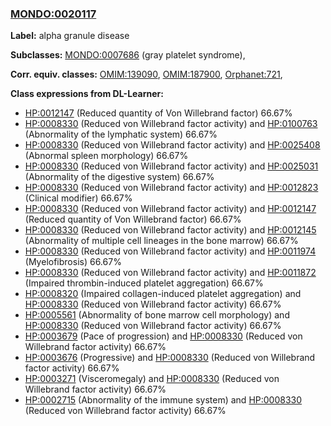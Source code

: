 
### [MONDO:0020117](http://purl.obolibrary.org/obo/MONDO_0020117)
**Label:** alpha granule disease

**Subclasses:** [MONDO:0007686](http://purl.obolibrary.org/obo/MONDO_0007686) (gray platelet syndrome), 

**Corr. equiv. classes:** [OMIM:139090](http://purl.obolibrary.org/obo/OMIM_139090), [OMIM:187900](http://purl.obolibrary.org/obo/OMIM_187900), [Orphanet:721](http://www.orpha.net/ORDO/Orphanet_721), 

**Class expressions from DL-Learner:**

- [HP:0012147](http://purl.obolibrary.org/obo/HP_0012147) (Reduced quantity of Von Willebrand factor) 66.67%
- [HP:0008330](http://purl.obolibrary.org/obo/HP_0008330) (Reduced von Willebrand factor activity) and [HP:0100763](http://purl.obolibrary.org/obo/HP_0100763) (Abnormality of the lymphatic system) 66.67%
- [HP:0008330](http://purl.obolibrary.org/obo/HP_0008330) (Reduced von Willebrand factor activity) and [HP:0025408](http://purl.obolibrary.org/obo/HP_0025408) (Abnormal spleen morphology) 66.67%
- [HP:0008330](http://purl.obolibrary.org/obo/HP_0008330) (Reduced von Willebrand factor activity) and [HP:0025031](http://purl.obolibrary.org/obo/HP_0025031) (Abnormality of the digestive system) 66.67%
- [HP:0008330](http://purl.obolibrary.org/obo/HP_0008330) (Reduced von Willebrand factor activity) and [HP:0012823](http://purl.obolibrary.org/obo/HP_0012823) (Clinical modifier) 66.67%
- [HP:0008330](http://purl.obolibrary.org/obo/HP_0008330) (Reduced von Willebrand factor activity) and [HP:0012147](http://purl.obolibrary.org/obo/HP_0012147) (Reduced quantity of Von Willebrand factor) 66.67%
- [HP:0008330](http://purl.obolibrary.org/obo/HP_0008330) (Reduced von Willebrand factor activity) and [HP:0012145](http://purl.obolibrary.org/obo/HP_0012145) (Abnormality of multiple cell lineages in the bone marrow) 66.67%
- [HP:0008330](http://purl.obolibrary.org/obo/HP_0008330) (Reduced von Willebrand factor activity) and [HP:0011974](http://purl.obolibrary.org/obo/HP_0011974) (Myelofibrosis) 66.67%
- [HP:0008330](http://purl.obolibrary.org/obo/HP_0008330) (Reduced von Willebrand factor activity) and [HP:0011872](http://purl.obolibrary.org/obo/HP_0011872) (Impaired thrombin-induced platelet aggregation) 66.67%
- [HP:0008320](http://purl.obolibrary.org/obo/HP_0008320) (Impaired collagen-induced platelet aggregation) and [HP:0008330](http://purl.obolibrary.org/obo/HP_0008330) (Reduced von Willebrand factor activity) 66.67%
- [HP:0005561](http://purl.obolibrary.org/obo/HP_0005561) (Abnormality of bone marrow cell morphology) and [HP:0008330](http://purl.obolibrary.org/obo/HP_0008330) (Reduced von Willebrand factor activity) 66.67%
- [HP:0003679](http://purl.obolibrary.org/obo/HP_0003679) (Pace of progression) and [HP:0008330](http://purl.obolibrary.org/obo/HP_0008330) (Reduced von Willebrand factor activity) 66.67%
- [HP:0003676](http://purl.obolibrary.org/obo/HP_0003676) (Progressive) and [HP:0008330](http://purl.obolibrary.org/obo/HP_0008330) (Reduced von Willebrand factor activity) 66.67%
- [HP:0003271](http://purl.obolibrary.org/obo/HP_0003271) (Visceromegaly) and [HP:0008330](http://purl.obolibrary.org/obo/HP_0008330) (Reduced von Willebrand factor activity) 66.67%
- [HP:0002715](http://purl.obolibrary.org/obo/HP_0002715) (Abnormality of the immune system) and [HP:0008330](http://purl.obolibrary.org/obo/HP_0008330) (Reduced von Willebrand factor activity) 66.67%


